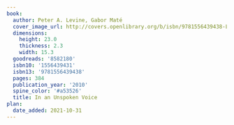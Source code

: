 ```yaml
---
book:
  author: Peter A. Levine, Gabor Maté
  cover_image_url: http://covers.openlibrary.org/b/isbn/9781556439438-L.jpg
  dimensions:
    height: 23.0
    thickness: 2.3
    width: 15.3
  goodreads: '8582180'
  isbn10: '1556439431'
  isbn13: '9781556439438'
  pages: 384
  publication_year: '2010'
  spine_color: '#a53526'
  title: In an Unspoken Voice
plan:
  date_added: 2021-10-31
---
```

